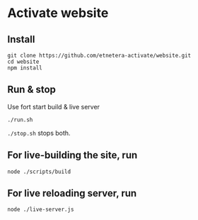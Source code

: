 # Activate website

## Install
```
git clone https://github.com/etnetera-activate/website.git
cd website
npm install
```

## Run & stop
Use fort start build & live server 
```
./run.sh
```

`./stop.sh` stops both.

## For live-building the site, run
```
node ./scripts/build
```

## For live reloading server, run
```
node ./live-server.js
```

